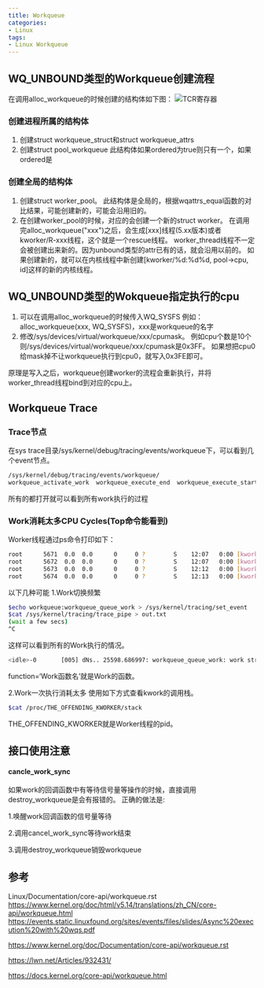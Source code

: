 ```yaml
---
title: Workqueue
categories: 
- Linux
tags:
- Linux Workqueue
---
```


## WQ_UNBOUND类型的Workqueue创建流程
在调用alloc_workqueue的时候创建的结构体如下图：
![TCR寄存器](/images/Workqueue/Workqueue创建流程.drawio.svg)

### 创建进程所属的结构体
1. 创建struct workqueue_struct和struct workqueue_attrs
2. 创建struct pool_workqueue
    此结构体如果ordered为true则只有一个，如果ordered是

### 创建全局的结构体
1. 创建struct worker_pool。
    此结构体是全局的，根据wqattrs_equal函数的对比结果，可能创建新的，可能会沿用旧的。
2. 在创建worker_pool的时候，对应的会创建一个新的struct worker。
    在调用完alloc_workqueue("xxx")之后，会生成[xxx]线程(5.xx版本)或者kworker/R-xxx线程，这个就是一个rescue线程。
    worker_thread线程不一定会被创建出来新的。因为unbound类型的attr已有的话，就会沿用以前的。
    如果创建新的，就可以在内核线程中新创建[kworker/%d:%d%d, pool->cpu, id]这样的新的内核线程。

## WQ_UNBOUND类型的Wokqueue指定执行的cpu
1. 可以在调用alloc_workqueue的时候传入WQ_SYSFS
    例如：alloc_workqueue(xxx, WQ_SYSFS)，xxx是workqueue的名字
2. 修改/sys/devices/virtual/workqueue/xxx/cpumask。
    例如cpu个数是10个则/sys/devices/virtual/workqueue/xxx/cpumask是0x3FF。
    如果想把cpu0给mask掉不让workqueue执行到cpu0，就写入0x3FE即可。

原理是写入之后，workqueue创建worker的流程会重新执行，并将worker_thread线程bind到对应的cpu上。

## Workqueue Trace
### Trace节点
在sys trace目录/sys/kernel/debug/tracing/events/workqueue下，可以看到几个event节点。

```bash
/sys/kernel/debug/tracing/events/workqueue/
workqueue_activate_work  workqueue_execute_end  workqueue_execute_start  workqueue_queue_work
```
所有的都打开就可以看到所有work执行的过程

### Work消耗太多CPU Cycles(Top命令能看到)

Worker线程通过ps命令打印如下：
```bash
root      5671  0.0  0.0      0     0 ?        S    12:07   0:00 [kworker/0:1]
root      5672  0.0  0.0      0     0 ?        S    12:07   0:00 [kworker/1:2]
root      5673  0.0  0.0      0     0 ?        S    12:12   0:00 [kworker/0:0]
root      5674  0.0  0.0      0     0 ?        S    12:13   0:00 [kworker/1:0]
```

以下几种可能
1.Work切换频繁
```bash
$echo workqueue:workqueue_queue_work > /sys/kernel/tracing/set_event
$cat /sys/kernel/tracing/trace_pipe > out.txt                    
(wait a few secs)                                                 
^C
```
这样可以看到所有的Work执行的情况。

```bash
<idle>-0       [005] dNs.. 25598.686997: workqueue_queue_work: work struct=00000000b8691ef7 function=nf_flow_offload_work_gc workqueue=events_power_efficient req_cpu=24 cpu=-1
```
function=‘Work函数名’就是Work的函数。

2.Work一次执行消耗太多
使用如下方式查看kwork的调用栈。
```bash
$cat /proc/THE_OFFENDING_KWORKER/stack
```
THE_OFFENDING_KWORKER就是Worker线程的pid。

## 接口使用注意
#### cancle_work_sync
如果work的回调函数中有等待信号量等操作的时候，直接调用destroy_workqueue是会有报错的。
正确的做法是:

1.唤醒work回调函数的信号量等待

2.调用cancel_work_sync等待work结束

3.调用destroy_workqueue销毁workqueue

## 参考
Linux/Documentation/core-api/workqueue.rst
https://www.kernel.org/doc/html/v5.14/translations/zh_CN/core-api/workqueue.html
https://events.static.linuxfound.org/sites/events/files/slides/Async%20execution%20with%20wqs.pdf

https://www.kernel.org/doc/Documentation/core-api/workqueue.rst

https://lwn.net/Articles/932431/

https://docs.kernel.org/core-api/workqueue.html

